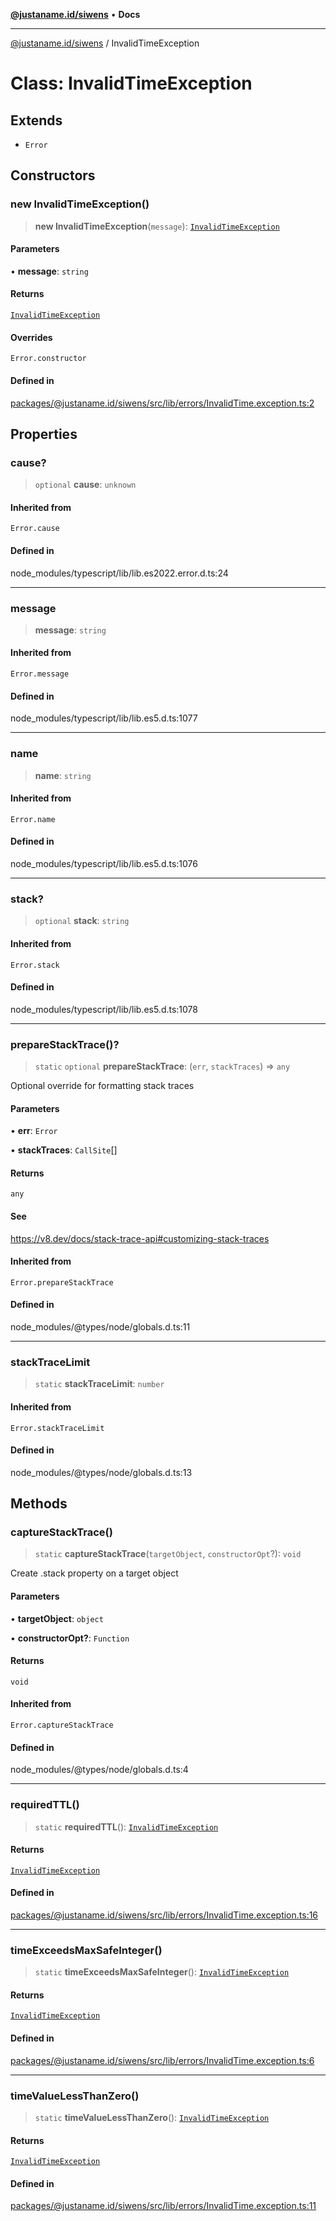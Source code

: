 [**@justaname.id/siwens**](../README.md) • **Docs**

***

[@justaname.id/siwens](../globals.md) / InvalidTimeException

# Class: InvalidTimeException

## Extends

- `Error`

## Constructors

### new InvalidTimeException()

> **new InvalidTimeException**(`message`): [`InvalidTimeException`](InvalidTimeException.md)

#### Parameters

• **message**: `string`

#### Returns

[`InvalidTimeException`](InvalidTimeException.md)

#### Overrides

`Error.constructor`

#### Defined in

[packages/@justaname.id/siwens/src/lib/errors/InvalidTime.exception.ts:2](https://github.com/JustaName-id/JustaName-sdk/blob/7430def13fc61cd3fc8b89d25e0869ee390cc2d0/packages/@justaname.id/siwens/src/lib/errors/InvalidTime.exception.ts#L2)

## Properties

### cause?

> `optional` **cause**: `unknown`

#### Inherited from

`Error.cause`

#### Defined in

node\_modules/typescript/lib/lib.es2022.error.d.ts:24

***

### message

> **message**: `string`

#### Inherited from

`Error.message`

#### Defined in

node\_modules/typescript/lib/lib.es5.d.ts:1077

***

### name

> **name**: `string`

#### Inherited from

`Error.name`

#### Defined in

node\_modules/typescript/lib/lib.es5.d.ts:1076

***

### stack?

> `optional` **stack**: `string`

#### Inherited from

`Error.stack`

#### Defined in

node\_modules/typescript/lib/lib.es5.d.ts:1078

***

### prepareStackTrace()?

> `static` `optional` **prepareStackTrace**: (`err`, `stackTraces`) => `any`

Optional override for formatting stack traces

#### Parameters

• **err**: `Error`

• **stackTraces**: `CallSite`[]

#### Returns

`any`

#### See

https://v8.dev/docs/stack-trace-api#customizing-stack-traces

#### Inherited from

`Error.prepareStackTrace`

#### Defined in

node\_modules/@types/node/globals.d.ts:11

***

### stackTraceLimit

> `static` **stackTraceLimit**: `number`

#### Inherited from

`Error.stackTraceLimit`

#### Defined in

node\_modules/@types/node/globals.d.ts:13

## Methods

### captureStackTrace()

> `static` **captureStackTrace**(`targetObject`, `constructorOpt`?): `void`

Create .stack property on a target object

#### Parameters

• **targetObject**: `object`

• **constructorOpt?**: `Function`

#### Returns

`void`

#### Inherited from

`Error.captureStackTrace`

#### Defined in

node\_modules/@types/node/globals.d.ts:4

***

### requiredTTL()

> `static` **requiredTTL**(): [`InvalidTimeException`](InvalidTimeException.md)

#### Returns

[`InvalidTimeException`](InvalidTimeException.md)

#### Defined in

[packages/@justaname.id/siwens/src/lib/errors/InvalidTime.exception.ts:16](https://github.com/JustaName-id/JustaName-sdk/blob/7430def13fc61cd3fc8b89d25e0869ee390cc2d0/packages/@justaname.id/siwens/src/lib/errors/InvalidTime.exception.ts#L16)

***

### timeExceedsMaxSafeInteger()

> `static` **timeExceedsMaxSafeInteger**(): [`InvalidTimeException`](InvalidTimeException.md)

#### Returns

[`InvalidTimeException`](InvalidTimeException.md)

#### Defined in

[packages/@justaname.id/siwens/src/lib/errors/InvalidTime.exception.ts:6](https://github.com/JustaName-id/JustaName-sdk/blob/7430def13fc61cd3fc8b89d25e0869ee390cc2d0/packages/@justaname.id/siwens/src/lib/errors/InvalidTime.exception.ts#L6)

***

### timeValueLessThanZero()

> `static` **timeValueLessThanZero**(): [`InvalidTimeException`](InvalidTimeException.md)

#### Returns

[`InvalidTimeException`](InvalidTimeException.md)

#### Defined in

[packages/@justaname.id/siwens/src/lib/errors/InvalidTime.exception.ts:11](https://github.com/JustaName-id/JustaName-sdk/blob/7430def13fc61cd3fc8b89d25e0869ee390cc2d0/packages/@justaname.id/siwens/src/lib/errors/InvalidTime.exception.ts#L11)
